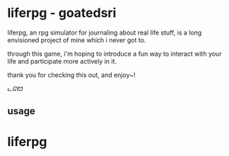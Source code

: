 # liferpg - goatedsri

liferpg, an rpg simulator for journaling about real life stuff, is a long envisioned project of mine which i never got to.

through this game, i'm hoping to introduce a fun way to interact with your life and participate more actively in it.

thank you for checking this out, and enjoy~!

ᓚᘏᗢ

## usage


# liferpg
